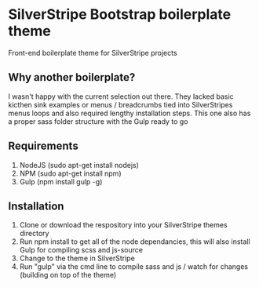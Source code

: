# SilverStripe Bootstrap boilerplate theme
Front-end boilerplate theme for SilverStripe projects

## Why another boilerplate?
I wasn't happy with the current selection out there. They lacked basic kicthen sink examples or menus / breadcrumbs tied into SilverStripes menus loops and also required lengthy installation steps. This one also has a proper sass folder structure with the Gulp ready to go

## Requirements
1. NodeJS (sudo apt-get install nodejs)
2. NPM (sudo apt-get install npm)
2. Gulp (npm install gulp -g)

## Installation
1. Clone or download the respository into your SilverStripe themes directory
2. Run npm install to get all of the node dependancies, this will also install Gulp for compiling scss and js-source
3. Change to the theme in SilverStripe
4. Run "gulp" via the cmd line to compile sass and js / watch for changes (building on top of the theme)

